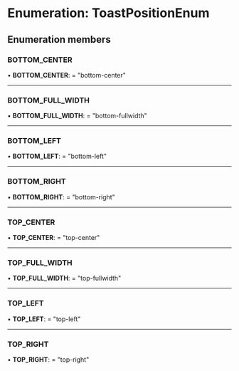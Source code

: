 # Enumeration: ToastPositionEnum

## Enumeration members

### BOTTOM\_CENTER

• **BOTTOM\_CENTER**: = "bottom-center"

___

### BOTTOM\_FULL\_WIDTH

• **BOTTOM\_FULL\_WIDTH**: = "bottom-fullwidth"

___

### BOTTOM\_LEFT

• **BOTTOM\_LEFT**: = "bottom-left"

___

### BOTTOM\_RIGHT

• **BOTTOM\_RIGHT**: = "bottom-right"

___

### TOP\_CENTER

• **TOP\_CENTER**: = "top-center"

___

### TOP\_FULL\_WIDTH

• **TOP\_FULL\_WIDTH**: = "top-fullwidth"

___

### TOP\_LEFT

• **TOP\_LEFT**: = "top-left"

___

### TOP\_RIGHT

• **TOP\_RIGHT**: = "top-right"

